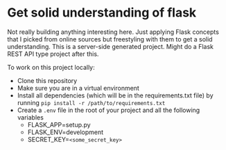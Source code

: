 
# Get solid understanding of flask

Not really building anything interesting here. Just applying Flask concepts that I picked from online sources but freestyling with them to get a solid understanding. This is a server-side generated project. Might do a Flask REST API type project after this.

To work on this project locally:
* Clone this repository
* Make sure you are in a virtual environment
* Install all dependencies (which will be in the requirements.txt file) by running `pip install -r /path/to/requirements.txt`
* Create a `.env` file in the root of your project and all the following variables
    * FLASK_APP=setup.py
    * FLASK_ENV=development
    * SECRET_KEY=`<some_secret_key>`